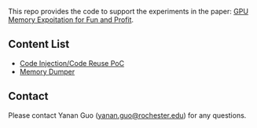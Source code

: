 This repo provides the code to support the experiments in the paper: [GPU Memory Expoitation for Fun and Profit](https://www.usenix.org/conference/usenixsecurity24/presentation/guo-yanan).

## Content List

- [Code Injection/Code Reuse PoC](https://github.com/SecureArch/gpu_mem_attack/tree/main/PoC)
- [Memory Dumper](https://github.com/0x5ec1ab/gpu-tlb/tree/8a320ed21bff9bbb9b39426dee2766ee9dd2f258) 

## Contact
Please contact Yanan Guo (yanan.guo@rochester.edu) for any questions.
